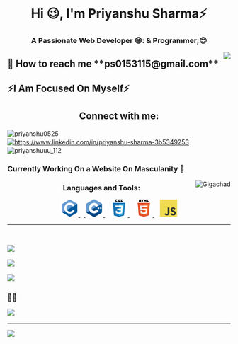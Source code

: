 <h1 align="center">Hi 😉, I'm Priyanshu Sharma⚡</h1>
<h3 align="center">A Passionate Web Developer 😁: & Programmer;😊</h3>
<img align="right" src="https://blog.imarticus.org/wp-content/uploads/2019/02/ia.gif" hieght="100px">
<h2> 🔗 How to reach me **ps0153115@gmail.com**</h2>
<h2>⚡I Am Focused On Myself⚡</h2>

<h2 align="center">Connect with me:</h2>
<p >
<a align="center href="https://twitter.com/priyanshu0525" target="blank"><img align="center" src="https://raw.githubusercontent.com/rahuldkjain/github-profile-readme-generator/master/src/images/icons/Social/twitter.svg" alt="priyanshu0525" height="50" width="40" /></a>&nbsp&nbsp&nbsp
<a align="center" href="https://linkedin.com/in/https://www.linkedin.com/in/priyanshu-sharma-3b5349253" target="blank"><img align="center" src="https://raw.githubusercontent.com/rahuldkjain/github-profile-readme-generator/master/src/images/icons/Social/linked-in-alt.svg" alt="https://www.linkedin.com/in/priyanshu-sharma-3b5349253" height="50" width="40" /></a>&nbsp&nbsp&nbsp
<a align="center href="https://instagram.com/priyanshuuu_112" target="blank"><img align="center" src="https://raw.githubusercontent.com/rahuldkjain/github-profile-readme-generator/master/src/images/icons/Social/instagram.svg" alt="priyanshuuu_112" height="50" width="40" /></a>
<div><h3>Currently Working On a Website On Masculanity 💪</h3><img align="right" src="https://www.google.com/search?q=gigachad%20png%20download&tbm=isch&tbs=rimg:CZoNXUmuZKy4YYZD96Hy8po5sgIMCgIIABAAOgQIARAAwAIA&client=ms-android-xiaomi-rev1&prmd=ivn&hl=en&sa=X&ved=0CBIQuIIBahcKEwjgqazEyZ_-AhUAAAAAHQAAAAAQBg&biw=393&bih=750#imgrc=eIOLJcLtu6-L5M&imgdii=MEH7qhBTPu3kVM&lnspr=W10=" alt="Gigachad">
</div>

<h3 align="center">Languages and Tools:</h3>
<p align="center"> <a href="https://www.cprogramming.com/" target="_blank" rel="noreferrer"> <img src="https://raw.githubusercontent.com/devicons/devicon/master/icons/c/c-original.svg" alt="c" width="40" height="40"/> </a> &nbsp&nbsp<a href="https://www.w3schools.com/cpp/" target="_blank" rel="noreferrer"> <img src="https://raw.githubusercontent.com/devicons/devicon/master/icons/cplusplus/cplusplus-original.svg" alt="cplusplus" width="40" height="40"/> </a>&nbsp&nbsp <a href="https://www.w3schools.com/css/" target="_blank" rel="noreferrer"> <img src="https://raw.githubusercontent.com/devicons/devicon/master/icons/css3/css3-original-wordmark.svg" alt="css3" width="40" height="40"/> </a>&nbsp&nbsp <a href="https://www.w3.org/html/" target="_blank" rel="noreferrer"> <img src="https://raw.githubusercontent.com/devicons/devicon/master/icons/html5/html5-original-wordmark.svg" alt="html5" width="40" height="40"/> </a>&nbsp&nbsp <a href="https://developer.mozilla.org/en-US/docs/Web/JavaScript" target="_blank" rel="noreferrer"> <img src="https://raw.githubusercontent.com/devicons/devicon/master/icons/javascript/javascript-original.svg" alt="javascript" width="40" height="40"/> </a> </p>
<hr>
<br>

![](https://github-readme-stats.vercel.app/api?username=Priyanshu525&theme=nightowl&hide_border=false&include_all_commits=false&count_private=false)<br/>

![](https://github-readme-streak-stats.herokuapp.com/?user=Priyanshu525&theme=nightowl&hide_border=false)<br/>

![](https://github-readme-stats.vercel.app/api/top-langs/?username=Priyanshu525&theme=nightowl&hide_border=false&include_all_commits=false&count_private=false&layout=compact)



### 💫💫
![](https://quotes-github-readme.vercel.app/api?type=vetical&theme=tokyonight)

---
[![](https://visitcount.itsvg.in/api?id=Priyanshu525&icon=0&color=0)](https://visitcount.itsvg.in)

<!-- Proudly created with GPRM ( https://gprm.itsvg.in ) -->
